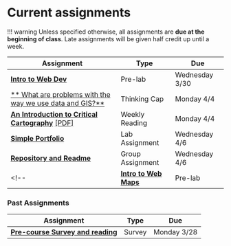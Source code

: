 # Current assignments

!!! warning
    Unless specified otherwise, all assignments are **due at the beginning of class**. Late assignments will be given half credit up until a week.

|Assignment|Type|Due|
|-----------|----|---|
|[**Intro to Web Dev**](./week1/prelab.md)|Pre-lab|Wednesday 3/30|
|[** What are problems with the way we use data and GIS?**](./week1/thinking_cap.md)|Thinking Cap|Monday 4/4|
[**An Introduction to Critical Cartography**](./week1/reading.md) [[PDF]](../materials/readings/An_Introduction_to_Critical_Cartography.pdf)|Weekly Reading|Monday 4/4|
|[**Simple Portfolio**](./week1/lab_assignment.md)|Lab Assignment|Wednesday 4/6|
|[**Repository and Readme**](./week1/group_assignment.md)|Group Assignment|Wednesday 4/6|
<!-- |[**Intro to Web Maps**](./week2/prelab.md)|Pre-lab|Wednesday 4/6| -->

### Past Assignments

|Assignment|Type|Due|
|-----------|----|---|
|[**Pre-course Survey and reading**](week0.md)|Survey|Monday 3/28|
